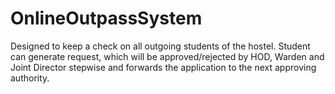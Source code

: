 # OnlineOutpassSystem
Designed to keep a check on all outgoing students of the hostel. Student can generate request, which will be approved/rejected by HOD, Warden and Joint Director stepwise and forwards the application to the next approving authority.
